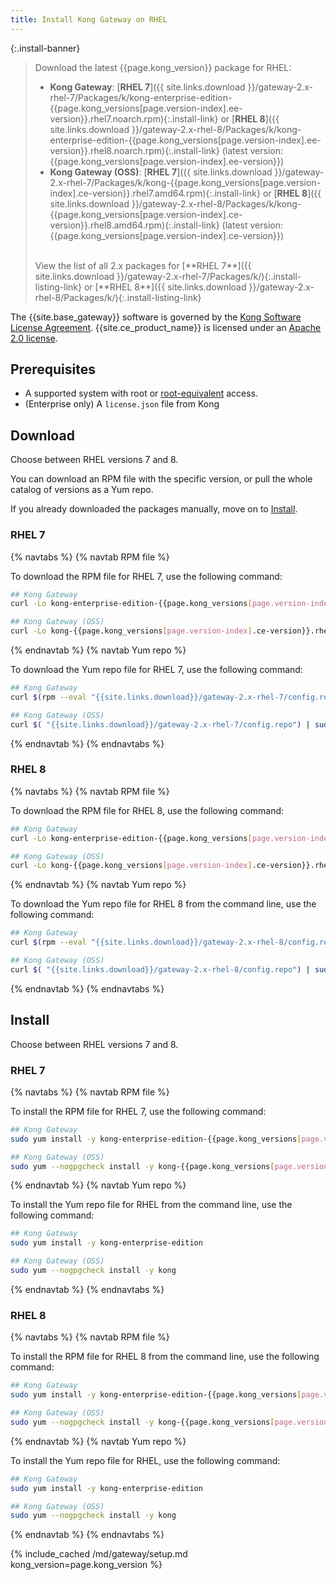 ```yaml
---
title: Install Kong Gateway on RHEL
---
```


<!-- Banner with links to latest downloads -->
<!-- The install-link and install-listing-link classes are used for tracking, do not remove -->

{:.install-banner}
> Download the latest {{page.kong_version}} package for RHEL:
> * **Kong Gateway**:
> [**RHEL 7**]({{ site.links.download }}/gateway-2.x-rhel-7/Packages/k/kong-enterprise-edition-{{page.kong_versions[page.version-index].ee-version}}.rhel7.noarch.rpm){:.install-link} or
> [**RHEL 8**]({{ site.links.download }}/gateway-2.x-rhel-8/Packages/k/kong-enterprise-edition-{{page.kong_versions[page.version-index].ee-version}}.rhel8.noarch.rpm){:.install-link}
> (latest version: {{page.kong_versions[page.version-index].ee-version}})
> * **Kong Gateway (OSS)**:
> [**RHEL 7**]({{ site.links.download }}/gateway-2.x-rhel-7/Packages/k/kong-{{page.kong_versions[page.version-index].ce-version}}.rhel7.amd64.rpm){:.install-link} or
> [**RHEL 8**]({{ site.links.download }}/gateway-2.x-rhel-8/Packages/k/kong-{{page.kong_versions[page.version-index].ce-version}}.rhel8.amd64.rpm){:.install-link}
> (latest version: {{page.kong_versions[page.version-index].ce-version}})
>
> <br>
> <span class="install-subtitle">View the list of all 2.x packages for
> [**RHEL 7**]({{ site.links.download }}/gateway-2.x-rhel-7/Packages/k/){:.install-listing-link} or
> [**RHEL 8**]({{ site.links.download }}/gateway-2.x-rhel-8/Packages/k/){:.install-listing-link}<span>


The {{site.base_gateway}} software is governed by the
[Kong Software License Agreement](https://konghq.com/kongsoftwarelicense/).
{{site.ce_product_name}} is licensed under an
[Apache 2.0 license](https://github.com/Kong/kong/blob/master/LICENSE).

## Prerequisites

* A supported system with root or [root-equivalent](/gateway/{{page.kong_version}}/plan-and-deploy/kong-user) access.
* (Enterprise only) A `license.json` file from Kong

## Download

Choose between RHEL versions 7 and 8.

You can download an RPM file with the specific version, or pull the whole catalog of versions as a Yum repo.

If you already downloaded the packages manually, move on to [Install](#install).

### RHEL 7

{% navtabs %}
{% navtab RPM file %}

To download the RPM file for RHEL 7, use the following command:

```bash
## Kong Gateway
curl -Lo kong-enterprise-edition-{{page.kong_versions[page.version-index].ee-version}}.rhel7.noarch.rpm $( rpm --eval "{{ site.links.download }}/gateway-2.x-rhel-7/Packages/k/kong-enterprise-edition-{{page.kong_versions[page.version-index].ee-version}}.rhel7.noarch.rpm")
```

```bash
## Kong Gateway (OSS)
curl -Lo kong-{{page.kong_versions[page.version-index].ce-version}}.rhel7.amd64.rpm $(rpm --eval "{{ site.links.download }}/gateway-2.x-rhel-7/Packages/k/kong-{{page.kong_versions[page.version-index].ce-version}}.rhel7.amd64.rpm")
```

{% endnavtab %}
{% navtab Yum repo %}

To download the Yum repo file for RHEL 7, use the following command:

```bash
## Kong Gateway
curl $(rpm --eval "{{site.links.download}}/gateway-2.x-rhel-7/config.repo") | sudo tee /etc/yum.repos.d/kong-enterprise-edition.repo
```

```bash
## Kong Gateway (OSS)
curl $( "{{site.links.download}}/gateway-2.x-rhel-7/config.repo") | sudo tee /etc/yum.repos.d/kong.repo
```

{% endnavtab %}
{% endnavtabs %}

### RHEL 8

{% navtabs %}
{% navtab RPM file %}

To download the RPM file for RHEL 8, use the following command:

```bash
## Kong Gateway
curl -Lo kong-enterprise-edition-{{page.kong_versions[page.version-index].ee-version}}.rhel8.noarch.rpm $( rpm --eval "{{ site.links.download }}/gateway-2.x-rhel-8/Packages/k/kong-enterprise-edition-{{page.kong_versions[page.version-index].ee-version}}.rhel8.noarch.rpm")
```

```bash
## Kong Gateway (OSS)
curl -Lo kong-{{page.kong_versions[page.version-index].ce-version}}.rhel8.amd64.rpm $(rpm --eval "{{ site.links.download }}/gateway-2.x-rhel-8/Packages/k/kong-{{page.kong_versions[page.version-index].ce-version}}.rhel8.amd64.rpm")
```

{% endnavtab %}
{% navtab Yum repo %}

To download the Yum repo file for RHEL 8 from the command line, use the following command:

```bash
## Kong Gateway
curl $(rpm --eval "{{site.links.download}}/gateway-2.x-rhel-8/config.repo") | sudo tee /etc/yum.repos.d/kong-enterprise-edition.repo
```

```bash
## Kong Gateway (OSS)
curl $( "{{site.links.download}}/gateway-2.x-rhel-8/config.repo") | sudo tee /etc/yum.repos.d/kong.repo
```

{% endnavtab %}
{% endnavtabs %}

## Install

Choose between RHEL versions 7 and 8.

### RHEL 7

{% navtabs %}
{% navtab RPM file %}

To install the RPM file for RHEL 7, use the following command:

```bash
## Kong Gateway
sudo yum install -y kong-enterprise-edition-{{page.kong_versions[page.version-index].ee-version}}.rhel7.noarch.rpm
```

```bash
## Kong Gateway (OSS)
sudo yum --nogpgcheck install -y kong-{{page.kong_versions[page.version-index].ce-version}}.rhel7.amd64.rpm
```

{% endnavtab %}
{% navtab Yum repo %}

To install the Yum repo file for RHEL from the command line, use the following command:

```bash
## Kong Gateway
sudo yum install -y kong-enterprise-edition
```

```bash
## Kong Gateway (OSS)
sudo yum --nogpgcheck install -y kong
```

{% endnavtab %}
{% endnavtabs %}

### RHEL 8

{% navtabs %}
{% navtab RPM file %}

To install the RPM file for RHEL 8 from the command line, use the following command:

```bash
## Kong Gateway
sudo yum install -y kong-enterprise-edition-{{page.kong_versions[page.version-index].ee-version}}.rhel8.noarch.rpm
```

```bash
## Kong Gateway (OSS)
sudo yum --nogpgcheck install -y kong-{{page.kong_versions[page.version-index].ce-version}}.rhel8.amd64.rpm
```

{% endnavtab %}
{% navtab Yum repo %}

To install the Yum repo file for RHEL, use the following command:

```bash
## Kong Gateway
sudo yum install -y kong-enterprise-edition
```

```bash
## Kong Gateway (OSS)
sudo yum --nogpgcheck install -y kong
```

{% endnavtab %}
{% endnavtabs %}


<!-- Setup content shared between all Linux installation topics: Amazon Linux, CentOS, Ubuntu, and RHEL.
Includes the following sections: Setup configs, Using a database, Using a yaml declarative config file,
Using a yaml declarative config file, Verify install, Enable and configure Kong Manager, Enable Dev Portal,
Support, and Next Steps.

Located in the app/_includes/md/gateway folder.

See https://docs.konghq.com/contributing/includes/ for more information about using includes in this project.
-->

{% include_cached /md/gateway/setup.md kong_version=page.kong_version %}
